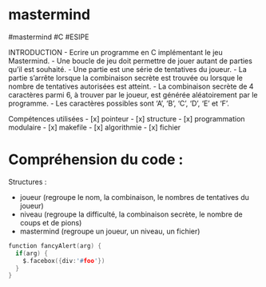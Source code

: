 # mastermind
#mastermind #C #ESIPE

INTRODUCTION
    - Ecrire un programme en C implémentant le jeu Mastermind. 
    - Une boucle de jeu doit permettre de jouer autant de parties qu’il est souhaité. 
    - Une partie est une série de tentatives du joueur. 
    - La partie s’arrête lorsque la combinaison secrète est trouvée ou lorsque le nombre  de tentatives autorisées est atteint. 
    - La combinaison secrète de 4 caractères parmi 6, à trouver par le joueur, est générée aléatoirement par le programme. 
    - Les caractères possibles sont ‘A’, ‘B’, ‘C’, ‘D’, ‘E’ et ‘F’. 

Compétences utilisées
    - [x] pointeur
    - [x] structure
    - [x] programmation modulaire
    - [x] makefile
    - [x] algorithmie
    - [x] fichier

<h1> Compréhension du code : </h1>
 
 Structures : 
  - joueur (regroupe le nom, la combinaison, le nombres de tentatives du joueur)
  - niveau (regroupe la difficulté, la combinaison secrète, le nombre de coups et de pions)
  - mastermind (regroupe un joueur, un niveau, un fichier)
  


     
```c
function fancyAlert(arg) {
  if(arg) {
    $.facebox({div:'#foo'})
  }
}
```

